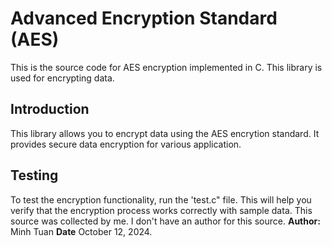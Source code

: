# Advanced Encryption Standard (AES) 
This is the source code for AES encryption implemented in C. This library is used for encrypting data.

## Introduction

This library allows you to encrypt data using the AES encrytion standard. It provides secure data encryption for various application.

## Testing
To test the encryption functionality, run the 'test.c" file. This will help you verify that the encryption process works correctly with sample data.
This source was collected by me. I don't have an author for this source.
**Author:** Minh Tuan
**Date** October 12, 2024.

